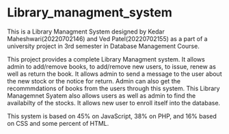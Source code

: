 # Library_managment_system
This is a Library Managment System designed by Kedar Maheshwari(20220702146) and Ved Patel(20220702155) as a part of a university project in 3rd semester in Database Management Course. 

This project provides a complete Library Managment system. It allows admin to add/remove books, to add/remove new users, to issue, renew as well as return the book. It allows admin to send a message to the user about the new stock or the notice for return. Admin can also get the recommmdations of books from the users through this system. This Library Managemnet Syatem also allows users as well as admin to find the availabilty of the stocks. It allows new user to enroll itself into the database. 

This system is based on 45% on JavaScript, 38% on PHP, and 16% based on CSS and some percent of HTML. 
